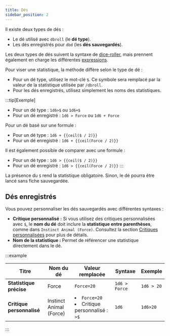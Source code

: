 ```yaml
---
title: Dés
sidebar_position: 2
---
```


Il existe deux types de dés :

- Le dé utilisé avec `dbroll` (le **dé type**).
- Les dés enregistrés pour `dbd` (les **dés sauvegardés**).

Les deux types de dés suivent la syntaxe de [dice-roller](https://dice-roller.github.io/documentation/), mais prennent également en charge les différentes [expressions](../../introduction/expression.mdx).

Pour viser une statistique, la méthode diffère selon le type de dé :
- Pour un dé type, utilisez le mot-clé `$`. Ce symbole sera remplacé par la valeur de la statistique utilisée par `/dbroll`.
- Pour les dés enregistrés, utilisez simplement les noms des statistiques.

:::tip[Exemple]
- Pour un dé type : `1d6>$` ou `1d6+$`
- Pour un dé enregistré : `1d6 > Force` ou `1d6 + Force`

Pour un dé basé sur une formule :
- Pour un dé type : `1d6 + {{ceil($ / 2)}}`
- Pour un dé enregistré : `1d6 + {{ceil(Force / 2)}}`

Il est également possible de comparer avec une formule :
- Pour un dé type : `1d6 > {{ceil($ / 2)}}`
- Pour un dé enregistré : `1d6 > {{ceil(Force / 2)}}`
:::

La présence du `$` rend la statistique obligatoire. Sinon, le dé pourra être lancé sans fiche sauvegardée.

## Dés enregistrés

Vous pouvez personnaliser les dés sauvegardés avec différentes syntaxes :

- **Critique personnalisé :** Si vous utilisez des critiques personnalisées avec `$`, le **nom du dé** doit inclure la **statistique entre parenthèses**, comme dans `Instinct Animal (Force)`. Consultez la section [Critiques personnalisées](./critics.md#les-critiques-personnalisés) pour plus de détails.
- **Nom de la statistique :** Permet de référencer une statistique directement dans le dé.

:::example

| Titre                     | Nom du dé               | Valeur remplacée                                         | Syntaxe       | Exemple    |
|---------------------------|-------------------------|----------------------------------------------------------|---------------|------------|
| **Statistique précise**   | Force                   | `Force=20`                                               | `1d6 > Force` | `1d6 > 20` |
| **Critique personnalisé** | Instinct Animal (Force) | <li>`Force=20`</li><li>Critique personnalisé : `>$`</li> | `1d6`         | `1d6>20`   |

:::